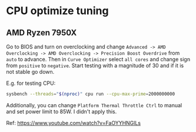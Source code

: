 # CPU optimize tuning

## AMD Ryzen 7950X

Go to BIOS and turn on overclocking and change
`Advanced -> AMD Overclocking -> AMD Overclocking -> Precision Boost Overdrive` from `auto` to
advance. Then in `Curve Optimizer` select `all cores` and change sign from `positive` to `negative`.
Start testing with a magnitude of 30 and if it is not stable go down.

E.g. for testing CPU:

```bash
sysbench --threads="$(nproc)" cpu run --cpu-max-prime=2000000000
```

Additionally, you can change `Platform Thermal Throttle Ctrl` to manual and set power limit to 85W.
I didn't apply this.

Ref: https://www.youtube.com/watch?v=FaOYYHNGlLs
